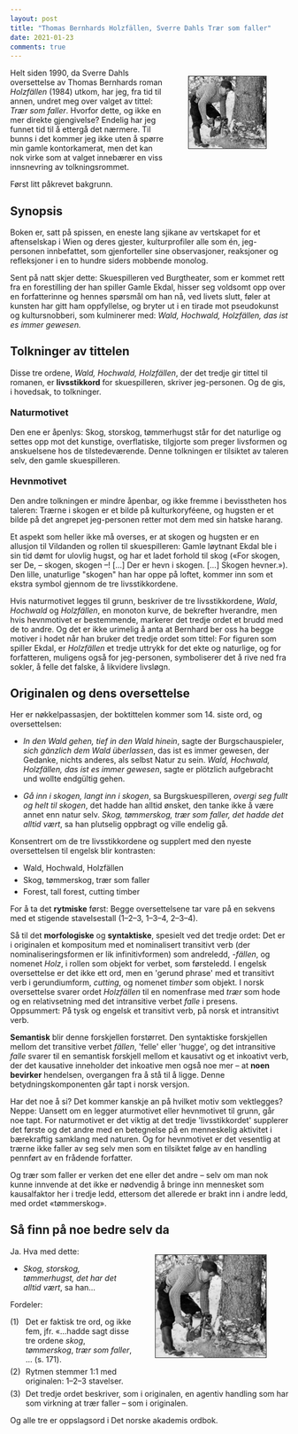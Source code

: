 ```yaml
---
layout: post
title: "Thomas Bernhards Holzfällen, Sverre Dahls Trær som faller"
date: 2021-01-23
comments: true
---
```


<style>
h3 {
margin-top: 1.2em;
}
  ol {
  margin-left: 0;
  padding-left: 0;
  margin-top: .4em;
}
ol li {
  display: block;
  margin-bottom: .4em;
  margin-left: 2em;
}
ol li::before {
  display: inline-block;
  content: "(" counter(item) ") ";
  counter-increment: item;
  width: 2em;
  margin-left: -2em;
}
figcaption {
    color: #333;
    text-align: center;
    font-family: Optima, Candara, Calibri, Arial, sans-serif;
    font-size: .8em;
  line-height: 1.2em;
}	
  .zoom:hover {
  -ms-transform: scale(3); /* IE 9 */
  -webkit-transform: scale(3); /* Safari 3-8 */
  transform: scale(2); 
  transform-origin: 100% 0%;
}
  .small {
  font-variant: small-caps;
}
</style>

<div style="float:right;"><figure class="rightfig"><img style="width:140px; border: #333 1pt solid" src="/pics/hugst.jpg"></figure></div>
<div class="ingress">
<p>Helt siden 1990, da Sverre Dahls oversettelse av Thomas Bernhards roman <i>Holzfällen</i> (1984) utkom, har jeg, fra tid til annen, undret meg over valget av tittel: <i>Trær som faller</i>. Hvorfor dette, og ikke en mer direkte gjengivelse? Endelig har jeg funnet tid til å ettergå det nærmere. Til bunns i det kommer jeg ikke uten å spørre min gamle kontorkamerat, men det kan nok virke som at valget innebærer en viss innsnevring av tolkningsrommet.</p><p>Først litt påkrevet bakgrunn.</p></div> 
<h2 style="margin-top: 1.3em">Synopsis</h2>
<p>Boken er, satt på spissen, en eneste lang sjikane av vertskapet for et aftenselskap i Wien og deres gjester, kulturprofiler alle som én, jeg-personen innbefattet, som gjenforteller sine observasjoner, reaksjoner og refleksjoner  i en to hundre siders mobbende monolog.</p>
<p>
Sent på natt skjer dette: Skuespilleren ved Burgtheater, som er kommet rett fra en forestilling der han spiller Gamle Ekdal, hisser seg voldsomt opp over en forfatterinne og hennes spørsmål om han nå, ved livets slutt, føler at kunsten har gitt ham oppfyllelse, og bryter ut i en tirade mot pseudokunst og kultursnobberi, som kulminerer med: <i>Wald, Hochwald, Holzfällen, das ist es immer gewesen.</i>
</p>
<h2 style="margin-top: 1.3em">Tolkninger av tittelen</h2>
<p>
Disse tre ordene, <i>Wald, Hochwald, Holzfällen</i>, der det tredje gir tittel til romanen, er <b>livsstikkord</b> for skuespilleren, skriver jeg-personen. Og de gis, i hovedsak, to tolkninger.
</p>
<h3 style="margin-top: 1.2em">Naturmotivet</h3>
<p>Den ene er åpenlys: Skog, storskog, tømmerhugst står for det naturlige og settes opp mot det kunstige, overflatiske, tilgjorte som preger livsformen og anskuelsene hos de tilstedeværende. Denne tolkningen er tilsiktet av taleren selv, den gamle skuespilleren. </p>
<h3 style="margin-top: 1.2em">Hevnmotivet</h3>
<p>
Den andre tolkningen er mindre åpenbar, og ikke fremme i bevisstheten hos taleren: Trærne i skogen er et bilde på kulturkoryféene, og hugsten er et bilde på det angrepet jeg-personen retter mot dem med sin hatske harang. 
</p>
<p>
Et aspekt som heller ikke må overses, er at skogen og hugsten er en allusjon til Vildanden og rollen til skuespilleren: Gamle løytnant Ekdal ble i sin tid dømt for ulovlig hugst, og har et ladet forhold til skog («For skogen, ser De, – skogen, skogen –! […] Der er hevn i skogen. […] Skogen hevner.»). Den lille, unaturlige "skogen" han har oppe på loftet, kommer inn som et ekstra symbol gjennom de tre livsstikkordene.</p>
<p>Hvis naturmotivet legges til grunn, beskriver de tre livsstikkordene, <i>Wald</i>, <i>Hochwald</i> og <i>Holzfällen</i>, en monoton kurve, de bekrefter hverandre, men hvis hevnmotivet er bestemmende, markerer det tredje ordet et brudd med de to andre. Og det er ikke urimelig å anta at Bernhard ber oss ha begge motiver i hodet når han bruker det tredje ordet som tittel: For figuren som spiller Ekdal, er <i>Holzfällen</i> et tredje uttrykk for det ekte og naturlige, og for forfatteren, muligens også for jeg-personen, symboliserer det å rive ned fra sokler, å felle det falske, å likvidere livsløgn.
</p>
<h2 style="margin-top: 1.3em">Originalen og dens oversettelse</h2>
<p>Her er nøkkelpassasjen, der boktittelen kommer som 14. siste ord, og oversettelsen:
<ul><li><i>In den Wald gehen, tief in den Wald hinein</i>, sagte der Burgschauspieler, <i>sich gänzlich dem Wald überlassen</i>, das ist es immer gewesen, der Gedanke, nichts anderes, als selbst Natur zu sein. <i>Wald, Hochwald, Holzfällen, das ist es immer gewesen</i>, sagte er plötzlich aufgebracht und wollte endgültig gehen.</li></ul><ul>
<li><i>Gå inn i skogen, langt inn i skogen</i>, sa Burgskuespilleren, <i>overgi seg fullt og helt til skogen</i>, det hadde han alltid ønsket, den tanke ikke å være annet enn natur selv. <i>Skog, tømmerskog, trær som faller, det hadde det alltid vært</i>, sa han plutselig oppbragt og ville endelig gå. </li>
</ul>
<p>Konsentrert om de tre livsstikkordene og supplert med den nyeste oversettelsen til engelsk blir kontrasten:
<ul><li>Wald, Hochwald, Holzfällen</li>
<li style="margin-top: .3em">Skog, tømmerskog, trær som faller</li>
<li style="margin-top: .3em">Forest, tall forest, cutting timber</li>
</ul>
<p>
For å ta det <b>rytmiske</b> først: Begge oversettelsene tar vare på en sekvens med et stigende stavelsestall (1–2–3, 1–3–4, 2–3–4). 
</p>
<p>
Så til det <b>morfologiske</b> og <b>syntaktiske</b>, spesielt ved det tredje ordet: Det er i originalen et kompositum med et nominalisert transitivt verb (der nominaliseringsformen er lik infinitivformen) som andreledd, <i>-fällen</i>, og nomenet <i>Holz</i>, i rollen som objekt for verbet, som førsteledd. I engelsk oversettelse er det ikke ett ord, men en 'gerund phrase' med et transitivt verb i gerundiumform, <i>cutting</i>, og nomenet <i>timber</i> som objekt. I norsk oversettelse svarer ordet <i>Holzfällen</i> til en nomenfrase med <i>trær</i> som hode og en relativsetning med det intransitive verbet <i>falle</i> i presens. Oppsummert: På tysk og engelsk et transitivt verb, på norsk et intransitivt verb.
</p>
<p>
<b>Semantisk</b> blir denne forskjellen forstørret. Den syntaktiske forskjellen mellom det transitive verbet <i>fällen</i>, 'felle' eller 'hugge', og det intransitive <i>falle</i> svarer til en semantisk forskjell mellom et kausativt og et inkoativt verb, der det kausative inneholder det inkoative men også noe mer – at <b>noen bevirker</b> hendelsen, overgangen fra å stå til å ligge. Denne betydningskomponenten går tapt i norsk versjon.
</p>
<p>Har det noe å si? Det kommer kanskje an på hvilket motiv som vektlegges? Neppe: Uansett om en legger aturmotivet eller hevnmotivet til grunn, går noe tapt. For naturmotivet er det viktig at det tredje 'livsstikkordet' supplerer det første og det andre med en betegnelse på en menneskelig aktivitet i bærekraftig samklang med naturen. Og for hevnmotivet er det vesentlig at trærne ikke faller av seg selv men som en tilsiktet følge av en handling pennført av en frådende forfatter.
</p>
<p>
Og trær som faller er verken det ene eller det andre – selv om man nok kunne innvende at det ikke er nødvendig å bringe inn mennesket som kausalfaktor her i tredje ledd, ettersom det allerede er brakt inn i andre ledd, med ordet «tømmerskog».
</p> 
<h2 style="margin-top: 1.3em">Så finn på noe bedre selv da</h2>
<div style="float:right;"><figure class="rightfig"><img style="width:200px; border: #333 1pt solid" src="/pics/hugst.jpg"></figure></div>
<p>Ja. Hva med dette:</p>
<ul><li><i>Skog, storskog, tømmerhugst, det har det alltid vært</i>, sa han…</li></ul>
<p>
Fordeler: <ol style="margin-top: .4em; counter-reset: item 0"><li>Det er faktisk tre ord, og ikke fem, jfr. «…hadde sagt disse tre ordene <i>skog</i>, <i>tømmerskog</i>, <i>trær som faller</i>, … (s. 171).
</li>
<li>Rytmen stemmer 1:1 med originalen: 1–2–3 stavelser.</li>
<li>Det tredje ordet beskriver, som i originalen, en agentiv handling som har som virkning at trær faller – som i originalen.</li>
</ol><p>Og alle tre er oppslagsord i Det norske akademis ordbok.
</p><br/>
